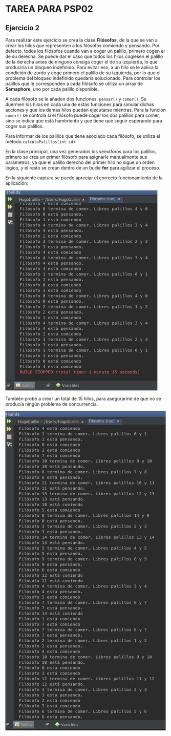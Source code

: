 # TAREA PARA PSP02

## Ejercicio 2

Para realizar este ejercicio se crea la clase **Filósofos**, de la que se van a crear los hilos que representen a los filósofos comiendo y pensando. Por defecto, todos los filósofos cuando van a coger un palillo, primero cogen el de su derecha. Se puede dar el caso que todos los hilos cogiesen el palillo de la derecha antes de ninguno consiga coger el de su izquierda, lo que produciría un bloqueo indefinido. Para evitar eso, a un hilo se le aplica la condición de zurdo y coge primero el palillo de su izquierda, por lo que el problema del bloqueo indefinido quedaría solucionado. Para controlar los palillos que le corresponden a cada filósofo se utiliza un array de **Semaphore**, uno por cada palillo disponible.

A cada filósofo se le añaden dos funciones, ``pensar()`` y ``comer()``. Se duermen los hilos en cada una de estas funciones para simular dichas acciones y que los demas hilos puedan ejecutarse mientras. Para la función ``comer()`` se controla si el filósofo puede coger los dos palillos para comer, sino se indica que está hambriento y que tiene que seguir esperando para coger sus palillos.

Para informar de los palillos que tiene asociado cada filósofo, se utiliza el método ``calculaPalillos(int id)``. 

En la clase principal, una vez generados los semáforos para los palillos, primero se crea un primer filósofo para asignarle manualmente sus parámetros, ya que el palillo derecho del primer hilo no sigue un orden lógico, y el resto se crean dentro de un bucle **for** para agilizar el proceso.

En la siguiente captura se puede apreciar el correcto funcionamiento de la aplicación:

![captura 5_Filosofos](https://github.com/tfendo/tarea_psp02/blob/master/Filosofos/capturas/Captura%20de%20pantalla%202018-12-02%20a%20las%2017.28.06.png)  

También probé a crear un total de 15 hilos, para asegurarme de que no se producía ningún problema de concurrencia.

![captura 15_Filosofos](https://github.com/tfendo/tarea_psp02/blob/master/Filosofos/capturas/Captura%20de%20pantalla%202018-12-02%20a%20las%2017.25.37.png)  
